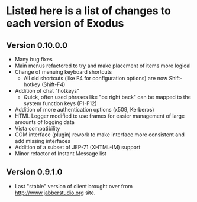 # Listed here is a list of changes to each version of Exodus #

## Version 0.10.0.0 ##

  * Many bug fixes
  * Main menus refactored to try and make placement of items more logical
  * Change of menuing keyboard shortcuts
    * All old shortcuts (like F4 for configuration options) are now Shift-hotkey (Shift-F4)
  * Addition of chat "hotkeys"
    * Quick, often used phrases like "be right back" can be mapped to the system function keys (F1-F12)
  * Addition of more authentication options (x509, Kerberos)
  * HTML Logger modified to use frames for easier management of large amounts of logging data
  * Vista compatibility
  * COM interface (plugin) rework to make interface more consistent and add missing interfaces
  * Addition of a subset of JEP-71 (XHTML-IM) support
  * Minor refactor of Instant Message list

## Version 0.9.1.0 ##

  * Last "stable" version of client brought over from http://www.jabberstudio.org site.
